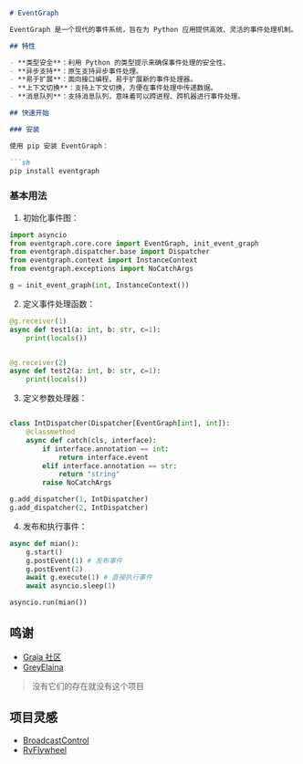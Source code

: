 ```markdown
# EventGraph

EventGraph 是一个现代的事件系统，旨在为 Python 应用提供高效、灵活的事件处理机制。

## 特性

- **类型安全**：利用 Python 的类型提示来确保事件处理的安全性。
- **异步支持**：原生支持异步事件处理。
- **易于扩展**：面向接口编程，易于扩展新的事件处理器。
- **上下文切换**：支持上下文切换，方便在事件处理中传递数据。
- **消息队列**：支持消息队列，意味着可以跨进程、跨机器进行事件处理。

## 快速开始

### 安装

使用 pip 安装 EventGraph：

```sh
pip install eventgraph
```

### 基本用法

1. 初始化事件图：

```python
import asyncio
from eventgraph.core.core import EventGraph, init_event_graph
from eventgraph.dispatcher.base import Dispatcher
from eventgraph.context import InstanceContext
from eventgraph.exceptions import NoCatchArgs

g = init_event_graph(int, InstanceContext())

```

2. 定义事件处理函数：

```python
@g.receiver(1)
async def test1(a: int, b: str, c=1):
    print(locals())


@g.receiver(2)
async def test2(a: int, b: str, c=1):
    print(locals())

```

3. 定义参数处理器：

```python

class IntDispatcher(Dispatcher[EventGraph[int], int]):
    @classmethod
    async def catch(cls, interface):
        if interface.annotation == int:
            return interface.event
        elif interface.annotation == str:
            return "string"
        raise NoCatchArgs

g.add_dispatcher(1, IntDispatcher)
g.add_dispatcher(2, IntDispatcher)
```

4. 发布和执行事件：

```python
async def mian():
    g.start()
    g.postEvent(1) # 发布事件
    g.postEvent(2)
    await g.execute(1) # 直接执行事件
    await asyncio.sleep(1)

asyncio.run(mian())
```

## 鸣谢

* [Graia 社区](https://github.com/GraiaProject)
* [GreyElaina](https://github.com/GreyElaina)

> 没有它们的存在就没有这个项目

## 项目灵感

* [BroadcastControl](https://github.com/GraiaProject/BroadcastControl) 
* [RvFlywheel](https://github.com/GreyElaina/RvFlywheel)